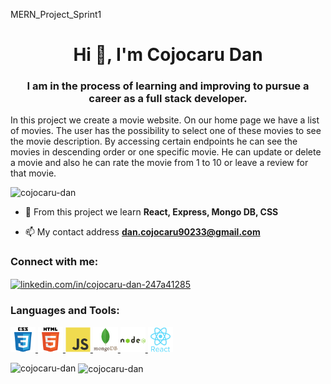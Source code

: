 MERN_Project_Sprint1

<h1 align="center">Hi 👋, I'm Cojocaru Dan</h1>
<h3 align="center">I am in the process of learning and improving to pursue a career as a full stack developer.</h3>

In this project we create a movie website. On our home page we have a list of movies. The user has the possibility to select one of these movies to see the movie description. By accessing certain endpoints he can see the movies in descending order or one specific movie. He can update or delete a movie and also he can rate the movie from 1 to 10 or leave a review for that movie. 

<p align="left"> <img src="https://komarev.com/ghpvc/?username=cojocaru-dan&label=Profile%20views&color=0e75b6&style=flat" alt="cojocaru-dan" /> </p>

- 🌱 From this project we learn **React, Express, Mongo DB, CSS**

- 📫 My contact address **dan.cojocaru90233@gmail.com**

<h3 align="left">Connect with me:</h3>
<p align="left">
<a href="https://linkedin.com/in/linkedin.com/in/cojocaru-dan-247a41285" target="blank"><img align="center" src="https://raw.githubusercontent.com/rahuldkjain/github-profile-readme-generator/master/src/images/icons/Social/linked-in-alt.svg" alt="linkedin.com/in/cojocaru-dan-247a41285" height="30" width="40" /></a>
</p>

<h3 align="left">Languages and Tools:</h3>
<p align="left"> <a href="https://www.w3schools.com/css/" target="_blank" rel="noreferrer"> <img src="https://raw.githubusercontent.com/devicons/devicon/master/icons/css3/css3-original-wordmark.svg" alt="css3" width="40" height="40"/> </a> <a href="https://www.w3.org/html/" target="_blank" rel="noreferrer"> <img src="https://raw.githubusercontent.com/devicons/devicon/master/icons/html5/html5-original-wordmark.svg" alt="html5" width="40" height="40"/> </a> <a href="https://developer.mozilla.org/en-US/docs/Web/JavaScript" target="_blank" rel="noreferrer"> <img src="https://raw.githubusercontent.com/devicons/devicon/master/icons/javascript/javascript-original.svg" alt="javascript" width="40" height="40"/> </a> <a href="https://www.mongodb.com/" target="_blank" rel="noreferrer"> <img src="https://raw.githubusercontent.com/devicons/devicon/master/icons/mongodb/mongodb-original-wordmark.svg" alt="mongodb" width="40" height="40"/> </a> <a href="https://nodejs.org" target="_blank" rel="noreferrer"> <img src="https://raw.githubusercontent.com/devicons/devicon/master/icons/nodejs/nodejs-original-wordmark.svg" alt="nodejs" width="40" height="40"/> </a> <a href="https://reactjs.org/" target="_blank" rel="noreferrer"> <img src="https://raw.githubusercontent.com/devicons/devicon/master/icons/react/react-original-wordmark.svg" alt="react" width="40" height="40"/> </a> </p>

<p><img align="left" src="https://github-readme-stats.vercel.app/api/top-langs?username=cojocaru-dan&show_icons=true&locale=en&layout=compact" alt="cojocaru-dan" /></p>

<p>&nbsp;<img align="center" src="https://github-readme-stats.vercel.app/api?username=cojocaru-dan&show_icons=true&locale=en" alt="cojocaru-dan" /></p>
